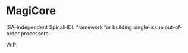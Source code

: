 # MagiCore

ISA-independent SpinalHDL framework for building single-issue out-of-order processors.

WIP.
